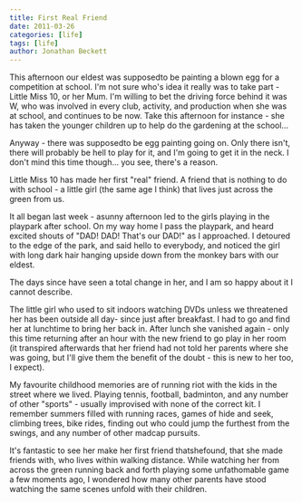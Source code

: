 ```yaml
---
title: First Real Friend
date: 2011-03-26
categories: [life]
tags: [life]
author: Jonathan Beckett
---
```


This afternoon our eldest was supposedto be painting a blown egg for a competition at school. I'm not sure who's idea it really was to take part - Little Miss 10, or her Mum. I'm willing to bet the driving force behind it was W, who was involved in every club, activity, and production when she was at school, and continues to be now. Take this afternoon for instance - she has taken the younger children up to help do the gardening at the school...

Anyway - there was supposedto be egg painting going on. Only there isn't, there will probably be hell to play for it, and I'm going to get it in the neck. I don't mind this time though... you see, there's a reason.

Little Miss 10 has made her first "real" friend. A friend that is nothing to do with school - a little girl (the same age I think) that lives just across the green from us.

It all began last week - asunny afternoon led to the girls playing in the playpark after school. On my way home I pass the playpark, and heard excited shouts of "DAD! DAD! That's our DAD!" as I approached. I detoured to the edge of the park, and said hello to everybody, and noticed the girl with long dark hair hanging upside down from the monkey bars with our eldest.

The days since have seen a total change in her, and I am so happy about it I cannot describe.

The little girl who used to sit indoors watching DVDs unless we threatened her has been outside all day- since just after breakfast. I had to go and find her at lunchtime to bring her back in. After lunch she vanished again - only this time returning after an hour with the new friend to go play in her room (it transpired afterwards that her friend had not told her parents where she was going, but I'll give them the benefit of the doubt - this is new to her too, I expect).

My favourite childhood memories are of running riot with the kids in the street where we lived. Playing tennis, football, badminton, and any number of other "sports" - usually improvised with none of the correct kit. I remember summers filled with running races, games of hide and seek, climbing trees, bike rides, finding out who could jump the furthest from the swings, and any number of other madcap pursuits.

It's fantastic to see her make her first friend thatshefound, that she made friends with, who lives within walking distance. While watching her from across the green running back and forth playing some unfathomable game a few moments ago, I wondered how many other parents have stood watching the same scenes unfold with their children.